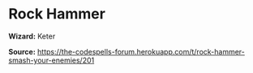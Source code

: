 # Rock Hammer

**Wizard:** Keter

**Source:** https://the-codespells-forum.herokuapp.com/t/rock-hammer-smash-your-enemies/201
